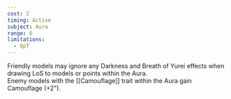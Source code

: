 ```yaml
---
cost: 2
timing: Active
subject: Aura
range: 6
limitations:
  - OpT
---
```

Friendly models may ignore any Darkness and Breath of Yurei effects when drawing LoS to models or points within the Aura.  
Enemy models with the [[Camouflage]] trait within the Aura gain Camouflage (+2").